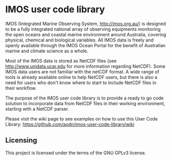 # IMOS user code library

IMOS (Integrated Marine Observing System, http://imos.org.au/) is designed to be a fully integrated national array of observing equipments monitoring the open oceans and coastal marine environment around Australia, covering physical, chemical and biological variables. All IMOS data is freely and openly available through the IMOS Ocean Portal for the benefit of Australian marine and climate science as a whole.

Most of the IMOS data is stored as NetCDF files (see http://www.unidata.ucar.edu for more information regarding NetCDF).
Some IMOS data users are not familiar with the netCDF format. A wide range of tools is already available online to help NetCDF users, but there is also a need for users who don't know where to start to include NetCDF files in their workflow.

The purpose of the IMOS user code library is to provide a ready to go code solution to incorporate data from NetCDF files in their working environment, starting with a NetCDF parser.

Please visit the wiki page to see examples on how to use this User Code Library:
https://github.com/aodn/imos-user-code-library/wiki

## Licensing
This project is licensed under the terms of the GNU GPLv3 license.
